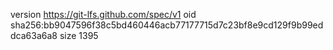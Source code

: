 version https://git-lfs.github.com/spec/v1
oid sha256:bb9047596f38c5bd460446acb77177715d7c23bf8e9cd129f9b99eddca63a6a8
size 1395
